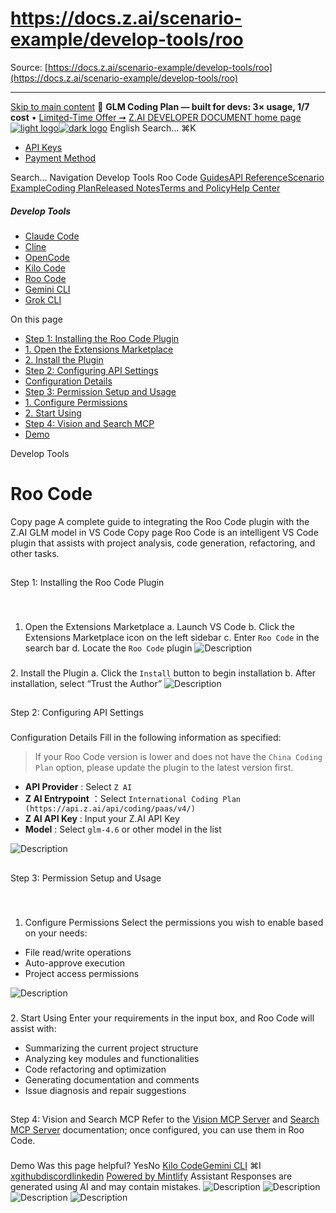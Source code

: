 # https://docs.z.ai/scenario-example/develop-tools/roo

Source: [https://docs.z.ai/scenario-example/develop-tools/roo](https://docs.z.ai/scenario-example/develop-tools/roo)

---

[Skip to main content](https://docs.z.ai/scenario-example/develop-tools/roo#content-area)
🚀 **GLM Coding Plan — built for devs: 3× usage, 1/7 cost** • [Limited-Time Offer ➞](https://z.ai/subscribe?utm_campaign=Platform_Ops&_channel_track_key=DaprgHIc)
[Z.AI DEVELOPER DOCUMENT home page![light logo](https://mintcdn.com/zhipu-32152247/B_E8wI-eiNa1QlPV/logo/dark.svg?fit=max&auto=format&n=B_E8wI-eiNa1QlPV&q=85&s=75deefa9dea5bdbc84d4da68885c267f)![dark logo](https://mintcdn.com/zhipu-32152247/B_E8wI-eiNa1QlPV/logo/light.svg?fit=max&auto=format&n=B_E8wI-eiNa1QlPV&q=85&s=c1ecf1af358fa8eeab8c06052337f8f6)](https://z.ai/model-api)
English
Search...
⌘K
  * [API Keys](https://z.ai/manage-apikey/apikey-list)
  * [Payment Method](https://z.ai/manage-apikey/billing)


Search...
Navigation
Develop Tools
Roo Code
[Guides](https://docs.z.ai/guides/overview/quick-start)[API Reference](https://docs.z.ai/api-reference/introduction)[Scenario Example](https://docs.z.ai/scenario-example/develop-tools/claude)[Coding Plan](https://docs.z.ai/devpack/overview)[Released Notes](https://docs.z.ai/release-notes/new-released)[Terms and Policy](https://docs.z.ai/legal-agreement/privacy-policy)[Help Center](https://docs.z.ai/help/faq)
##### Develop Tools
  * [Claude Code](https://docs.z.ai/scenario-example/develop-tools/claude)
  * [Cline](https://docs.z.ai/scenario-example/develop-tools/cline)
  * [OpenCode](https://docs.z.ai/scenario-example/develop-tools/opencode)
  * [Kilo Code](https://docs.z.ai/scenario-example/develop-tools/kilo)
  * [Roo Code](https://docs.z.ai/scenario-example/develop-tools/roo)
  * [Gemini CLI](https://docs.z.ai/scenario-example/develop-tools/gemini)
  * [Grok CLI](https://docs.z.ai/scenario-example/develop-tools/gork)


On this page
  * [Step 1: Installing the Roo Code Plugin](https://docs.z.ai/scenario-example/develop-tools/roo#step-1%3A-installing-the-roo-code-plugin)
  * [1. Open the Extensions Marketplace](https://docs.z.ai/scenario-example/develop-tools/roo#1-open-the-extensions-marketplace)
  * [2. Install the Plugin](https://docs.z.ai/scenario-example/develop-tools/roo#2-install-the-plugin)
  * [Step 2: Configuring API Settings](https://docs.z.ai/scenario-example/develop-tools/roo#step-2%3A-configuring-api-settings)
  * [Configuration Details](https://docs.z.ai/scenario-example/develop-tools/roo#configuration-details)
  * [Step 3: Permission Setup and Usage](https://docs.z.ai/scenario-example/develop-tools/roo#step-3%3A-permission-setup-and-usage)
  * [1. Configure Permissions](https://docs.z.ai/scenario-example/develop-tools/roo#1-configure-permissions)
  * [2. Start Using](https://docs.z.ai/scenario-example/develop-tools/roo#2-start-using)
  * [Step 4: Vision and Search MCP](https://docs.z.ai/scenario-example/develop-tools/roo#step-4%3A-vision-and-search-mcp)
  * [Demo](https://docs.z.ai/scenario-example/develop-tools/roo#demo)


Develop Tools
# Roo Code
Copy page
A complete guide to integrating the Roo Code plugin with the Z.AI GLM model in VS Code
Copy page
Roo Code is an intelligent VS Code plugin that assists with project analysis, code generation, refactoring, and other tasks.
##
[​](https://docs.z.ai/scenario-example/develop-tools/roo#step-1%3A-installing-the-roo-code-plugin)
Step 1: Installing the Roo Code Plugin
###
[​](https://docs.z.ai/scenario-example/develop-tools/roo#1-open-the-extensions-marketplace)
1. Open the Extensions Marketplace
a. Launch VS Code b. Click the Extensions Marketplace icon on the left sidebar c. Enter `Roo Code` in the search bar d. Locate the `Roo Code` plugin ![Description](https://cdn.bigmodel.cn/markdown/1753687765281r1.png?attname=r1.png)
###
[​](https://docs.z.ai/scenario-example/develop-tools/roo#2-install-the-plugin)
2. Install the Plugin
a. Click the `Install` button to begin installation b. After installation, select “Trust the Author” ![Description](https://cdn.bigmodel.cn/markdown/1753687776740r2.png?attname=r2.png)
##
[​](https://docs.z.ai/scenario-example/develop-tools/roo#step-2%3A-configuring-api-settings)
Step 2: Configuring API Settings
###
[​](https://docs.z.ai/scenario-example/develop-tools/roo#configuration-details)
Configuration Details
Fill in the following information as specified:
> If your Roo Code version is lower and does not have the `China Coding Plan` option, please update the plugin to the latest version first.
  * **API Provider** : Select `Z AI`
  * **Z AI Entrypoint** ：Select `International Coding Plan (https://api.z.ai/api/coding/paas/v4/)`
  * **Z AI API Key** : Input your Z.AI API Key
  * **Model** : Select `glm-4.6` or other model in the list

![Description](https://cdn.bigmodel.cn/markdown/1760942980972image.png?attname=image.png)
##
[​](https://docs.z.ai/scenario-example/develop-tools/roo#step-3%3A-permission-setup-and-usage)
Step 3: Permission Setup and Usage
###
[​](https://docs.z.ai/scenario-example/develop-tools/roo#1-configure-permissions)
1. Configure Permissions
Select the permissions you wish to enable based on your needs:
  * File read/write operations
  * Auto-approve execution
  * Project access permissions

![Description](https://cdn.bigmodel.cn/markdown/1753687800340r4.png?attname=r4.png)
###
[​](https://docs.z.ai/scenario-example/develop-tools/roo#2-start-using)
2. Start Using
Enter your requirements in the input box, and Roo Code will assist with:
  * Summarizing the current project structure
  * Analyzing key modules and functionalities
  * Code refactoring and optimization
  * Generating documentation and comments
  * Issue diagnosis and repair suggestions


##
[​](https://docs.z.ai/scenario-example/develop-tools/roo#step-4%3A-vision-and-search-mcp)
Step 4: Vision and Search MCP
Refer to the [Vision MCP Server](https://docs.z.ai/devpack/mcp/vision-mcp-server) and [Search MCP Server](https://docs.z.ai/devpack/mcp/search-mcp-server) documentation; once configured, you can use them in Roo Code.
###
[​](https://docs.z.ai/scenario-example/develop-tools/roo#demo)
Demo
Was this page helpful?
YesNo
[Kilo Code](https://docs.z.ai/scenario-example/develop-tools/kilo)[Gemini CLI](https://docs.z.ai/scenario-example/develop-tools/gemini)
⌘I
[x](https://x.com/Zai_org)[github](https://github.com/zai-org)[discord](https://discord.gg/QR7SARHRxK)[linkedin](https://www.linkedin.com/company/zdotai/)
[Powered by Mintlify](https://mintlify.com?utm_campaign=poweredBy&utm_medium=referral&utm_source=zhipu-32152247)
Assistant
Responses are generated using AI and may contain mistakes.
![Description](https://cdn.bigmodel.cn/markdown/1753687765281r1.png?attname=r1.png)
![Description](https://cdn.bigmodel.cn/markdown/1753687776740r2.png?attname=r2.png)
![Description](https://cdn.bigmodel.cn/markdown/1760942980972image.png?attname=image.png)
![Description](https://cdn.bigmodel.cn/markdown/1753687800340r4.png?attname=r4.png)
